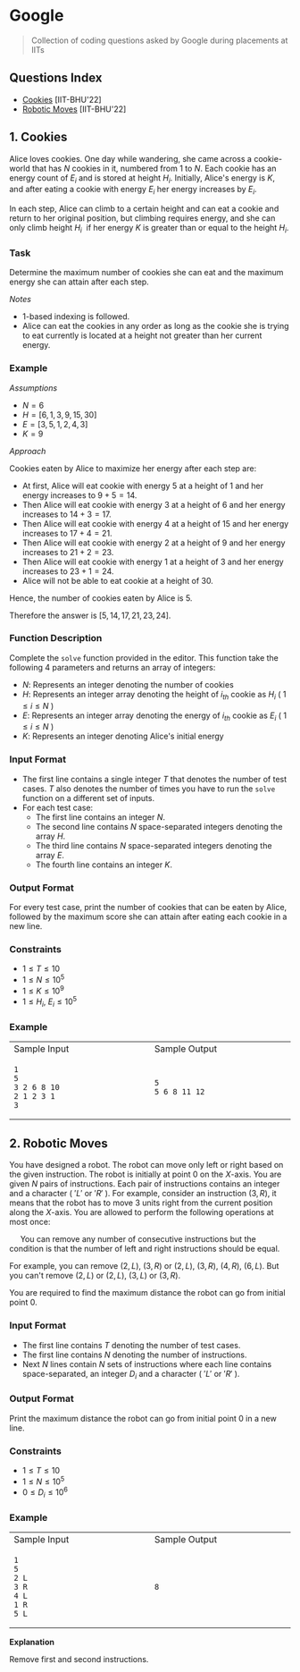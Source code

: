 # Google
> Collection of coding questions asked by Google during placements at IITs

## Questions Index

* [Cookies](#1-cookies) [IIT-BHU'22]
* [Robotic Moves](#2-robotic-moves) [IIT-BHU'22]

## 1. Cookies

Alice loves cookies. One day while wandering, she came across a cookie-world that has $N$ cookies in it, numbered from $1$ to $N$. 
Each cookie has an energy count of $E_i$ and is stored at height $H_i$. Initially, Alice's energy is $K$, and after eating a cookie with energy $E_i$ her energy increases by $E_i$.

In each step, Alice can climb to a certain height and can eat a cookie and return to her original position, but climbing requires energy, and she can only climb height $H_i$ &nbsp;if her energy $K$ is greater than or equal to the height $H_i$.

### Task

Determine the maximum number of cookies she can eat and the maximum energy she can attain after each step.

$Notes$

* $1$-based indexing is followed.
* Alice can eat the cookies in any order as long as the cookie she is trying to eat currently is located at a height not greater than her current energy.

### Example

$Assumptions$

* $N = 6$
* $H = [6, 1, 3, 9, 15, 30]$
* $E = [3, 5, 1, 2, 4, 3]$
* $K = 9$

$Approach$

Cookies eaten by Alice to maximize her energy after each step are:

* At first, Alice will eat cookie with energy $5$ at a height of $1$ and her energy increases to $9 + 5 = 14$.
* Then Alice will eat cookie with energy $3$ at a height of $6$ and her energy increases to $14 + 3 = 17$.
* Then Alice will eat cookie with energy $4$ at a height of $15$ and her energy increases to $17 + 4 = 21$.
* Then Alice will eat cookie with energy $2$ at a height of $9$ and her energy increases to $21 + 2 = 23$.
* Then Alice will eat cookie with energy $1$ at a height of $3$ and her energy increases to $23 + 1 = 24$.
* Alice will not be able to eat cookie at a height of $30.$

Hence, the number of cookies eaten by Alice is $5$.

Therefore the answer is $[5, 14, 17, 21, 23, 24].$

### Function Description

Complete the `solve` function provided in the editor. This function take the following $4$ parameters and returns an array of integers:

* $N:$ Represents an integer denoting the number of cookies
* $H:$ Represents an integer array denoting the height of $i_{th}$ cookie as $H_i$ ( $1 \leq i \leq N$ )
* $E:$ Represents an integer array denoting the energy of $i_{th}$ cookie as $E_i$ ( $1 \leq i \leq N$ )
* $K:$ Represents an integer denoting Alice's initial energy

### Input Format

* The first line contains a single integer $T$ that denotes the number of test cases. $T$ also denotes the number of times you have to run the `solve` function on a different set of inputs.
* For each test case:
  - The first line contains an integer $N.$
  - The second line contains $N$ space-separated integers denoting the array $H.$
  - The third line contains $N$ space-separated integers denoting the array $E.$
  - The fourth line contains an integer $K.$

### Output Format

For every test case, print the number of cookies that can be eaten by Alice, followed by the maximum score she can attain after eating each cookie in a new line.

### Constraints

* $1 \leq T \leq 10$
* $1 \leq N \leq 10^5$
* $1 \leq K \leq 10^9$
* $1 \leq H_i, \ E_i \leq 10^5$

### Example

<table>
<tr>
<td> Sample Input </td>
<td> Sample Output </td>
</tr>
<tr>
<td>

```shell
1                            
5
3 2 6 8 10
2 1 2 3 1
3
```

</td>
<td>

```shell
5                            
5 6 8 11 12
```

</td>
</tr>
</table>

## 2. Robotic Moves

You have designed a robot. The robot can move only left or right based on the given instruction. The robot is initially at point $0$ on the $X$-axis. You are given $N$ pairs of instructions. Each pair of instructions contains an integer and a character ( $'L'$ or $'R'$ ). For example, consider an instruction $(3, R)$, it means that the robot has to move 3 units right from the current position along the $X$-axis. You are allowed to perform the following operations at most once:

&nbsp;&nbsp;&nbsp;&nbsp; You can remove any number of consecutive instructions but the condition is that the number of left and right instructions should be equal.

For example, you can remove $(2, L)$, $(3, R)$ or $(2, L)$, $(3, R)$, $(4, R)$, $(6, L)$. But you can't remove $(2, L)$ or $(2, L)$, $(3, L)$ or $(3, R)$.

You are required to find the maximum distance the robot can go from initial point $0$.

### Input Format

* The first line contains $T$ denoting the number of test cases.
* The first line contains $N$ denoting the number of instructions.
* Next $N$ lines contain $N$ sets of instructions where each line contains space-separated, an integer $D_i$ and a character ( $'L'$ or $'R'$ ).

### Output Format

Print the maximum distance the robot can go from initial point $0$ in a new line.

### Constraints

* $1 \leq T \leq 10$
* $1 \leq N \leq 10^5$
* $0 \leq D_i \leq 10^6$

### Example

<table>
<tr>
<td> Sample Input </td>
<td> Sample Output </td>
</tr>
<tr>
<td>

```shell
1                            
5
2 L
3 R
4 L
1 R
5 L
```

</td>
<td>

```shell
8                            
```

</td>
</tr>
</table>

$\textbf{Explanation}$

Remove first and second instructions.


